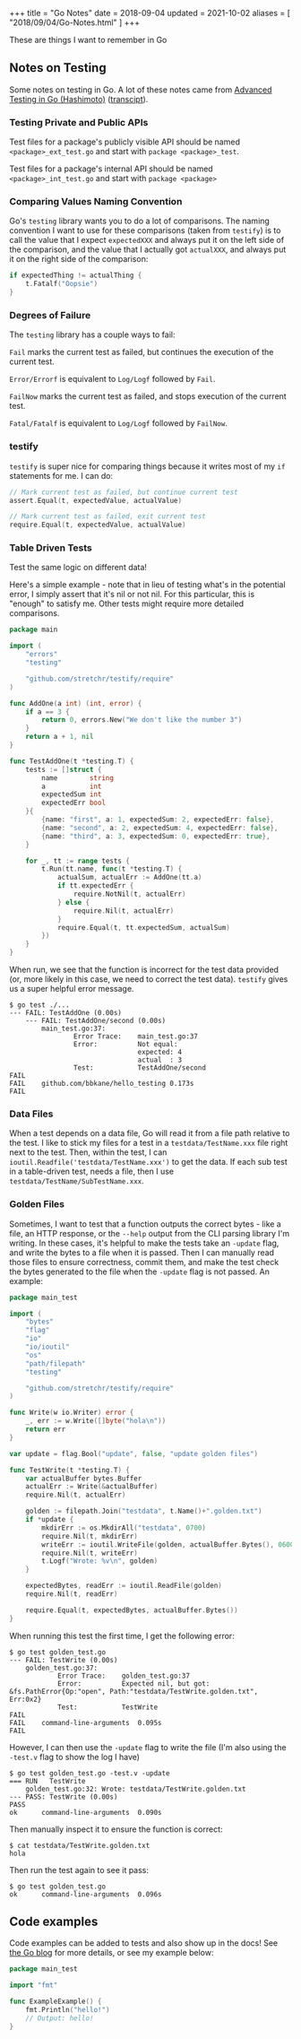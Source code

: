 +++
title = "Go Notes"
date = 2018-09-04
updated = 2021-10-02
aliases = [ "2018/09/04/Go-Notes.html" ]
+++

These are things I want to remember in Go

## Notes on Testing

Some notes on testing in Go. A lot of these notes came from [Advanced Testing in Go (Hashimoto)](https://www.youtube.com/watch?v=8hQG7QlcLBk) ([transcipt](https://about.sourcegraph.com/go/advanced-testing-in-go)).

### Testing Private and Public APIs

Test files for a package's publicly visible API should be named `<package>_ext_test.go` and start with `package <package>_test`.

Test files for a package's internal API should be named `<package>_int_test.go` and start with `package <package>`

### Comparing Values Naming Convention

Go's `testing` library wants you to do a lot of comparisons. The naming convention I want to use for these comparisons (taken from `testify`) is to call the value that I expect `expectedXXX` and always put it on the left side of the comparison,  and the value that I actually got `actualXXX`, and always put it on the right side of the comparison:

```go
if expectedThing != actualThing {
    t.Fatalf("Oopsie")
}
```

### Degrees of Failure

The `testing` library has a couple ways to fail:

`Fail` marks the current test as failed, but continues the execution of the current test.

`Error/Errorf` is equivalent to `Log/Logf` followed by `Fail`.

`FailNow` marks the current test as failed, and stops execution of the current test.

`Fatal/Fatalf` is equivalent to `Log/Logf` followed by `FailNow`.

### testify

`testify` is super nice for comparing things because it writes most of my `if` statements for me. I can do:

```go
// Mark current test as failed, but continue current test
assert.Equal(t, expectedValue, actualValue)

// Mark current test as failed, exit current test
require.Equal(t, expectedValue, actualValue)
```

###  Table Driven Tests

Test the same logic on different data!

Here's a simple example - note that in lieu of testing what's in the potential error, I simply assert that it's nil or not nil. For this particular, this is "enough" to satisfy me. Other tests might require more detailed comparisons.

```go
package main

import (
	"errors"
	"testing"

	"github.com/stretchr/testify/require"
)

func AddOne(a int) (int, error) {
	if a == 3 {
		return 0, errors.New("We don't like the number 3")
	}
	return a + 1, nil
}

func TestAddOne(t *testing.T) {
	tests := []struct {
		name        string
		a           int
		expectedSum int
		expectedErr bool
	}{
		{name: "first", a: 1, expectedSum: 2, expectedErr: false},
		{name: "second", a: 2, expectedSum: 4, expectedErr: false},
		{name: "third", a: 3, expectedSum: 0, expectedErr: true},
	}

	for _, tt := range tests {
		t.Run(tt.name, func(t *testing.T) {
			actualSum, actualErr := AddOne(tt.a)
			if tt.expectedErr {
				require.NotNil(t, actualErr)
			} else {
				require.Nil(t, actualErr)
			}
			require.Equal(t, tt.expectedSum, actualSum)
		})
	}
}
```

When run, we see that the function is incorrect for the test data provided (or, more likely in this case, we need to correct the test data). `testify` gives us a super helpful error message.

```
$ go test ./...
--- FAIL: TestAddOne (0.00s)
    --- FAIL: TestAddOne/second (0.00s)
        main_test.go:37:
            	Error Trace:	main_test.go:37
            	Error:      	Not equal:
            	            	expected: 4
            	            	actual  : 3
            	Test:       	TestAddOne/second
FAIL
FAIL	github.com/bbkane/hello_testing	0.173s
FAIL
```

### Data Files

When a test depends on a data file, Go will read it from a file path relative to the test. I like to stick my files for a test in a `testdata/TestName.xxx` file right next to the test. Then, within the test, I can `ioutil.Readfile('testdata/TestName.xxx')` to get the data. If each sub test in a table-driven test, needs a file, then I use `testdata/TestName/SubTestName.xxx`.

### Golden Files

Sometimes, I want to test that a function outputs the correct bytes - like a file, an HTTP response, or the `--help` output from the CLI parsing library I'm writing. In these cases, it's helpful to make the tests take an `-update` flag, and write the bytes to a file when it is passed. Then I can manually read those files to ensure correctness, commit them, and make the test check the bytes generated to the file when the `-update` flag is not passed. An example:

```go
package main_test

import (
	"bytes"
	"flag"
	"io"
	"io/ioutil"
	"os"
	"path/filepath"
	"testing"

	"github.com/stretchr/testify/require"
)

func Write(w io.Writer) error {
	_, err := w.Write([]byte("hola\n"))
	return err
}

var update = flag.Bool("update", false, "update golden files")

func TestWrite(t *testing.T) {
	var actualBuffer bytes.Buffer
	actualErr := Write(&actualBuffer)
	require.Nil(t, actualErr)

	golden := filepath.Join("testdata", t.Name()+".golden.txt")
	if *update {
		mkdirErr := os.MkdirAll("testdata", 0700)
		require.Nil(t, mkdirErr)
		writeErr := ioutil.WriteFile(golden, actualBuffer.Bytes(), 0600)
		require.Nil(t, writeErr)
		t.Logf("Wrote: %v\n", golden)
	}

	expectedBytes, readErr := ioutil.ReadFile(golden)
	require.Nil(t, readErr)

	require.Equal(t, expectedBytes, actualBuffer.Bytes())
}
```

When running this test the first time, I get the following error:

```
$ go test golden_test.go
--- FAIL: TestWrite (0.00s)
    golden_test.go:37:
        	Error Trace:	golden_test.go:37
        	Error:      	Expected nil, but got: &fs.PathError{Op:"open", Path:"testdata/TestWrite.golden.txt", Err:0x2}
        	Test:       	TestWrite
FAIL
FAIL	command-line-arguments	0.095s
FAIL
```

However, I can then use the `-update` flag to write the file (I'm also using the `-test.v` flag to show the log I have)

```
$ go test golden_test.go -test.v -update
=== RUN   TestWrite
    golden_test.go:32: Wrote: testdata/TestWrite.golden.txt
--- PASS: TestWrite (0.00s)
PASS
ok  	command-line-arguments	0.090s
```

Then manually inspect it to ensure the function is correct:

```
$ cat testdata/TestWrite.golden.txt
hola
```

Then run the test again to see it pass:

```
$ go test golden_test.go
ok  	command-line-arguments	0.096s
```

## Code examples

Code examples can be added to tests and also show up in the docs! See [the Go blog](https://go.dev/blog/examples) for more details, or see my example below:

```go
package main_test

import "fmt"

func ExampleExample() {
	fmt.Println("hello!")
	// Output: hello!
}
```
